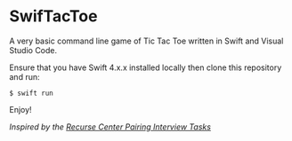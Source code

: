 # SwifTacToe

A very basic command line game of Tic Tac Toe written in Swift and Visual Studio Code.

Ensure that you have Swift 4.x.x installed locally then clone this repository and run:

```
$ swift run
```

Enjoy!

_Inspired by the [Recurse Center Pairing Interview Tasks](https://www.recurse.com/pairing-tasks)_